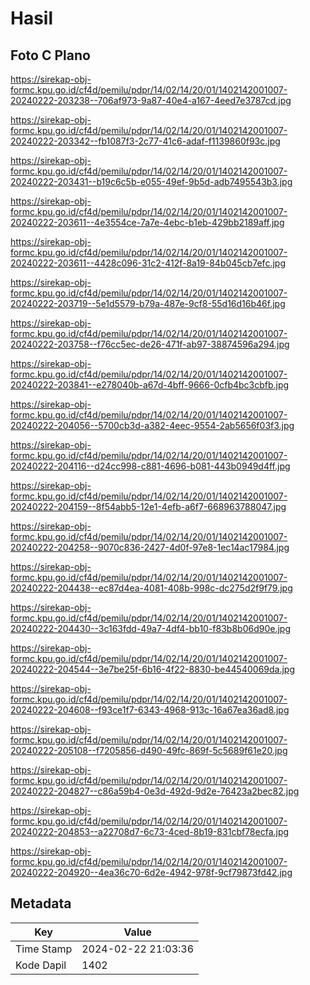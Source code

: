 # Hasil

## Foto C Plano

https://sirekap-obj-formc.kpu.go.id/cf4d/pemilu/pdpr/14/02/14/20/01/1402142001007-20240222-203238--706af973-9a87-40e4-a167-4eed7e3787cd.jpg

https://sirekap-obj-formc.kpu.go.id/cf4d/pemilu/pdpr/14/02/14/20/01/1402142001007-20240222-203342--fb1087f3-2c77-41c6-adaf-f1139860f93c.jpg

https://sirekap-obj-formc.kpu.go.id/cf4d/pemilu/pdpr/14/02/14/20/01/1402142001007-20240222-203431--b19c6c5b-e055-49ef-9b5d-adb7495543b3.jpg

https://sirekap-obj-formc.kpu.go.id/cf4d/pemilu/pdpr/14/02/14/20/01/1402142001007-20240222-203611--4e3554ce-7a7e-4ebc-b1eb-429bb2189aff.jpg

https://sirekap-obj-formc.kpu.go.id/cf4d/pemilu/pdpr/14/02/14/20/01/1402142001007-20240222-203611--4428c096-31c2-412f-8a19-84b045cb7efc.jpg

https://sirekap-obj-formc.kpu.go.id/cf4d/pemilu/pdpr/14/02/14/20/01/1402142001007-20240222-203719--5e1d5579-b79a-487e-9cf8-55d16d16b46f.jpg

https://sirekap-obj-formc.kpu.go.id/cf4d/pemilu/pdpr/14/02/14/20/01/1402142001007-20240222-203758--f76cc5ec-de26-471f-ab97-38874596a294.jpg

https://sirekap-obj-formc.kpu.go.id/cf4d/pemilu/pdpr/14/02/14/20/01/1402142001007-20240222-203841--e278040b-a67d-4bff-9666-0cfb4bc3cbfb.jpg

https://sirekap-obj-formc.kpu.go.id/cf4d/pemilu/pdpr/14/02/14/20/01/1402142001007-20240222-204056--5700cb3d-a382-4eec-9554-2ab5656f03f3.jpg

https://sirekap-obj-formc.kpu.go.id/cf4d/pemilu/pdpr/14/02/14/20/01/1402142001007-20240222-204116--d24cc998-c881-4696-b081-443b0949d4ff.jpg

https://sirekap-obj-formc.kpu.go.id/cf4d/pemilu/pdpr/14/02/14/20/01/1402142001007-20240222-204159--8f54abb5-12e1-4efb-a6f7-668963788047.jpg

https://sirekap-obj-formc.kpu.go.id/cf4d/pemilu/pdpr/14/02/14/20/01/1402142001007-20240222-204258--9070c836-2427-4d0f-97e8-1ec14ac17984.jpg

https://sirekap-obj-formc.kpu.go.id/cf4d/pemilu/pdpr/14/02/14/20/01/1402142001007-20240222-204438--ec87d4ea-4081-408b-998c-dc275d2f9f79.jpg

https://sirekap-obj-formc.kpu.go.id/cf4d/pemilu/pdpr/14/02/14/20/01/1402142001007-20240222-204430--3c163fdd-49a7-4df4-bb10-f83b8b06d90e.jpg

https://sirekap-obj-formc.kpu.go.id/cf4d/pemilu/pdpr/14/02/14/20/01/1402142001007-20240222-204544--3e7be25f-6b16-4f22-8830-be44540069da.jpg

https://sirekap-obj-formc.kpu.go.id/cf4d/pemilu/pdpr/14/02/14/20/01/1402142001007-20240222-204608--f93ce1f7-6343-4968-913c-16a67ea36ad8.jpg

https://sirekap-obj-formc.kpu.go.id/cf4d/pemilu/pdpr/14/02/14/20/01/1402142001007-20240222-205108--f7205856-d490-49fc-869f-5c5689f61e20.jpg

https://sirekap-obj-formc.kpu.go.id/cf4d/pemilu/pdpr/14/02/14/20/01/1402142001007-20240222-204827--c86a59b4-0e3d-492d-9d2e-76423a2bec82.jpg

https://sirekap-obj-formc.kpu.go.id/cf4d/pemilu/pdpr/14/02/14/20/01/1402142001007-20240222-204853--a22708d7-6c73-4ced-8b19-831cbf78ecfa.jpg

https://sirekap-obj-formc.kpu.go.id/cf4d/pemilu/pdpr/14/02/14/20/01/1402142001007-20240222-204920--4ea36c70-6d2e-4942-978f-9cf79873fd42.jpg


## Metadata

| Key        | Value               |
| ---------- | ------------------- |
| Time Stamp | 2024-02-22 21:03:36 |
| Kode Dapil | 1402                |



